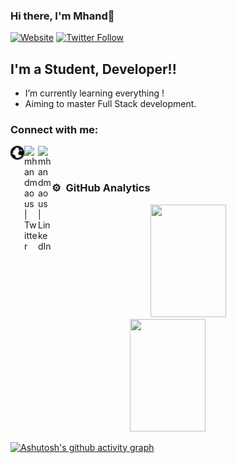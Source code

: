 ### Hi there, I'm Mhand👋

[![Website](https://img.shields.io/website?label=Portfolio&style=for-the-badge&url=https%3A%2F%2Fprofile.mhand.live)](https://profile.mhand.live)
[![Twitter Follow](https://img.shields.io/badge/twitter-%231DA1F2.svg?&style=for-the-badge&logo=twitter&logoColor=white&url=https%3A%2F%2Ftwitter.com%2Fmhandmaous)](https://twitter.com/intent/follow?original_referer=https%3A%2F%2Fgithub.com%2Fmmaous&screen_name=mhandmaous)

## I'm a Student, Developer!!

- I’m currently learning everything !
- Aiming to master Full Stack development.

### Connect with me:

[<img align="left" alt="profile.mhand.live" width="22px" src="https://raw.githubusercontent.com/iconic/open-iconic/master/svg/globe.svg" />][website]
[<img align="left" alt="mhandmaous | Twitter" width="22px" src="https://cdn.jsdelivr.net/npm/simple-icons@v3/icons/twitter.svg" />][twitter]
[<img align="left" alt="mhandmaous | LinkedIn" width="22px" src="https://cdn.jsdelivr.net/npm/simple-icons@v3/icons/linkedin.svg" />][linkedin]

<br />
<br/>

### ⚙️ &nbsp;GitHub Analytics


<p align="center">
<a href="https://github.com/mmaous">
  <img height="180em" width="49%" src="https://github-readme-stats-eight-theta.vercel.app/api?username=mmaous&show_icons=true&theme=noctis-minimus"/>
  <img height="180em" width="49%" src="https://github-readme-stats-eight-theta.vercel.app/api/top-langs/?username=mmaous&layout=compact&langs_count=8&theme=noctis-minimus"/>
</a>
</p>

  [![Ashutosh's github activity graph](https://activity-graph.herokuapp.com/graph?username=mmaous&theme=noctis-minimus)](https://github.com/ashutosh00710/github-readme-activity-graph)


[website]: https://profile.mhand.live
[twitter]: https://twitter.com/mhandmaous
[instagram]: https://instagram.com/mhandmaous
[linkedin]: https://linkedin.com/in/mhandmaous
[facebook]: https://www.facebook.com/mhandmaous
